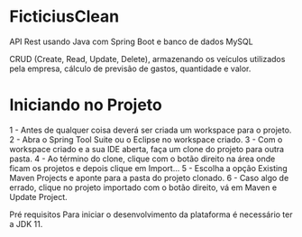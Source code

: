 # FicticiusClean

API Rest usando Java com Spring Boot e banco de dados MySQL

CRUD (Create, Read, Update, Delete), armazenando os veículos utilizados pela 
empresa, cálculo de previsão de gastos, quantidade e valor.



# Iniciando no Projeto
1 - Antes de qualquer coisa deverá ser criada um workspace para o projeto.
2 - Abra o Spring Tool Suite ou o Eclipse no workspace criado.
3 - Com o workspace criado e a sua IDE aberta, faça um clone do projeto para outra pasta.
4 - Ao término do clone, clique com o botão direito na área onde ficam os projetos e depois clique em Import...
5 - Escolha a opção Existing Maven Projects e aponte para a pasta do projeto clonado.
6 - Caso algo de errado, clique no projeto importado com o botão direito, vá em Maven e Update Project.


Pré requisitos
Para iniciar o desenvolvimento da plataforma é necessário ter a JDK 11.
